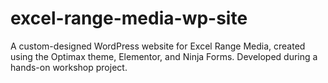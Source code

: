 # excel-range-media-wp-site
A custom-designed WordPress website for Excel Range Media, created using the Optimax theme, Elementor, and Ninja Forms. Developed during a hands-on workshop project.
